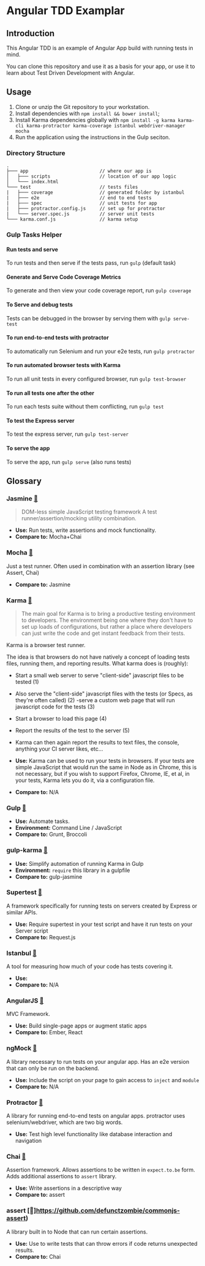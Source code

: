 # Angular TDD Examplar

## Introduction

This Angular TDD is an example of Angular App build with running tests in mind.

You can clone this repository and use it as a basis for your app, or use it to learn about Test Driven Development with Angular.

## Usage

1. Clone or unzip the Git repository to your workstation.
2. Install dependencies with `npm install && bower install`;
3. Install Karma dependencies globally with `npm install -g karma karma-cli karma-protractor karma-coverage istanbul webdriver-manager mocha`
4. Run the application using the instructions in the Gulp seciton.

### Directory Structure

```
.
├─── app                          // where our app is
│   ├─── scripts                  // location of our app logic
│   └─── index.html
└─── test                         // tests files
|   ├─── coverage                 // generated folder by istanbul
|   ├─── e2e                      // end to end tests
|   ├─── spec                     // unit tests for app
|   ├─── protractor.config.js     // set up for protractor
|   └─── server.spec.js           // server unit tests
└─── karma.conf.js                // karma setup
```

### Gulp Tasks Helper

#### Run tests and serve

To run tests and then serve if the tests pass, run `gulp` (default task)

#### Generate and Serve Code Coverage Metrics

To generate and then view your code coverage report, run `gulp coverage`

#### To Serve and debug tests

Tests can be debugged in the browser by serving them with `gulp serve-test`

#### To run end-to-end tests with protractor

To automatically run Selenium and run your e2e tests, run `gulp protractor`

#### To run automated browser tests with Karma

To run all unit tests in every configured browser, run `gulp test-browser`

#### To run all tests one after the other

To run each tests suite without them conflicting, run `gulp test`

#### To test the Express server

To test the express server, run `gulp test-server`

#### To serve the app

To serve the app, run `gulp serve` (also runs tests)

## Glossary

### Jasmine [:link:](http://jasmine.github.io/)

> DOM-less simple JavaScript testing framework A test runner/assertion/mocking utility combination.

- **Use:** Run tests, write assertions and mock functionality.
- **Compare to:** Mocha+Chai

### Mocha [:link:](https://mochajs.org/)

Just a test runner. Often used in combination with an assertion library (see Assert, Chai)

- **Compare to:** Jasmine

### Karma [:link:](https://karma-runner.github.io/)

> The main goal for Karma is to bring a productive testing environment to developers. The environment being one where they don't have to set up loads of configurations, but rather a place where developers can just write the code and get instant feedback from their tests.

Karma is a browser test runner.

The idea is that browsers do not have natively a concept of loading tests files, running them, and reporting results. What karma does is (roughly):

- Start a small web server to serve "client-side" javascript files to be tested (1)
- Also serve the "client-side" javascript files with the tests (or Specs, as they're often called) (2) -serve a custom web page that will run javascript code for the tests (3)
- Start a browser to load this page (4)
- Report the results of the test to the server (5)
- Karma can then again report the results to text files, the console, anything your CI server likes, etc...

- **Use:** Karma can be used to run your tests in browsers. If your tests are simple JavaScript that would run the same in Node as in Chrome, this is not necessary, but if you wish to support Firefox, Chrome, IE, et al, in your tests, Karma lets you do it, via a configuration file.
- **Compare to:** N/A

### Gulp [:link:](http://gulpjs.com/)

- **Use:** Automate tasks.
- **Environment:** Command Line / JavaScript
- **Compare to:** Grunt, Broccoli

### gulp-karma [:link:](https://github.com/karma-runner/gulp-karma)

- **Use:** Simplify automation of running Karma in Gulp
- **Environment:** `require` this library in a gulpfile
- **Compare to:** gulp-jasmine

### Supertest [:link:](https://www.npmjs.com/package/supertest)

A framework specifically for running tests on servers created by Express or similar APIs.

- **Use:** Require supertest in your test script and have it run tests on your Server script
- **Compare to:** Request.js

### Istanbul [:link:](http://gotwarlost.github.io/istanbul/)

A tool for measuring how much of your code has tests covering it.

- **Use:**
- **Compare to:** N/A

### AngularJS [:link:](https://angularjs.org/)

MVC Framework.

- **Use:** Build single-page apps or augment static apps
- **Compare to:** Ember, React

### ngMock [:link:](https://docs.angularjs.org/api/ngMock)

A library necessary to run tests on your angular app. Has an e2e version that can only be run on the backend.

- **Use:** Include the script on your page to gain access to `inject` and `module`
- **Compare to:** N/A

### Protractor [:link:](http://www.protractortest.org/#/)

A library for running end-to-end tests on angular apps. protractor uses selenium/webdriver, which are two big words.

- **Use:** Test high level functionality like database interaction and navigation

### Chai [:link:](http://chaijs.com/)

Assertion framework. Allows assertions to be written in `expect.to.be` form. Adds additional assertions to `assert` library.

- **Use:** Write assertions in a descriptive way
- **Compare to:** assert

### assert [:link:]<https://github.com/defunctzombie/commonjs-assert>)

A library built in to Node that can run certain assertions.

- **Use:** Use to write tests that can throw errors if code returns unexpected results.
- **Compare to:** Chai
